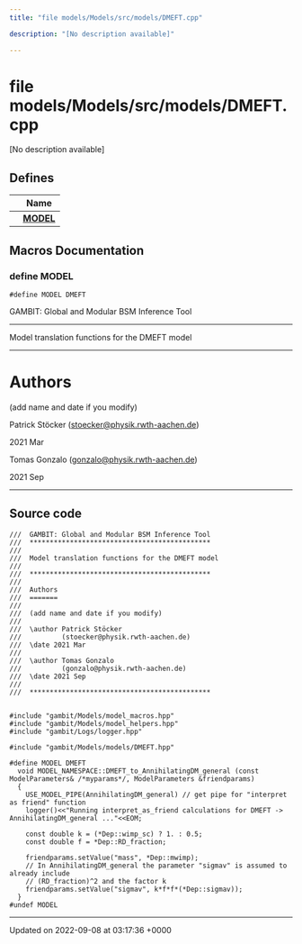 ```yaml
---
title: "file models/Models/src/models/DMEFT.cpp"

description: "[No description available]"

---
```


# file models/Models/src/models/DMEFT.cpp

[No description available]

## Defines

|                | Name           |
| -------------- | -------------- |
|  | **[MODEL](/documentation/code/files/models_2src_2models_2dmeft_8cpp/#define-model)**  |




## Macros Documentation

### define MODEL

```
#define MODEL DMEFT
```


GAMBIT: Global and Modular BSM Inference Tool 

------------------

Model translation functions for the DMEFT model



------------------


# Authors

(add name and date if you modify)

Patrick Stöcker ([stoecker@physik.rwth-aachen.de](mailto:stoecker@physik.rwth-aachen.de)) 

2021 Mar

Tomas Gonzalo ([gonzalo@physik.rwth-aachen.de](mailto:gonzalo@physik.rwth-aachen.de)) 

2021 Sep



------------------


## Source code

```
///  GAMBIT: Global and Modular BSM Inference Tool
///  *********************************************
///
///  Model translation functions for the DMEFT model
///
///  *********************************************
///
///  Authors
///  =======
///
///  (add name and date if you modify)
///
///  \author Patrick Stöcker
///          (stoecker@physik.rwth-aachen.de)
///  \date 2021 Mar
///
///  \author Tomas Gonzalo
///          (gonzalo@physik.rwth-aachen.de)
///  \date 2021 Sep
///
///  *********************************************


#include "gambit/Models/model_macros.hpp"
#include "gambit/Models/model_helpers.hpp"
#include "gambit/Logs/logger.hpp"

#include "gambit/Models/models/DMEFT.hpp"

#define MODEL DMEFT
  void MODEL_NAMESPACE::DMEFT_to_AnnihilatingDM_general (const ModelParameters& /*myparams*/, ModelParameters &friendparams)
  {
    USE_MODEL_PIPE(AnnihilatingDM_general) // get pipe for "interpret as friend" function
    logger()<<"Running interpret_as_friend calculations for DMEFT -> AnnihilatingDM_general ..."<<EOM;

    const double k = (*Dep::wimp_sc) ? 1. : 0.5;
    const double f = *Dep::RD_fraction;

    friendparams.setValue("mass", *Dep::mwimp);
    // In AnnihilatingDM_general the parameter "sigmav" is assumed to already include
    // (RD_fraction)^2 and the factor k
    friendparams.setValue("sigmav", k*f*f*(*Dep::sigmav));
  }
#undef MODEL
```


-------------------------------

Updated on 2022-09-08 at 03:17:36 +0000
